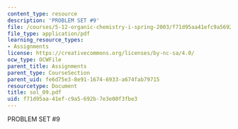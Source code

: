 ```yaml
---
content_type: resource
description: 'PROBLEM SET #9'
file: /courses/5-12-organic-chemistry-i-spring-2003/f71d95aa41efc9a5692b7e3e00f3fbe3_sol_09.pdf
file_type: application/pdf
learning_resource_types:
- Assignments
license: https://creativecommons.org/licenses/by-nc-sa/4.0/
ocw_type: OCWFile
parent_title: Assignments
parent_type: CourseSection
parent_uid: fe6d75e3-8e91-1674-6933-a674fab79715
resourcetype: Document
title: sol_09.pdf
uid: f71d95aa-41ef-c9a5-692b-7e3e00f3fbe3
---
```

PROBLEM SET #9